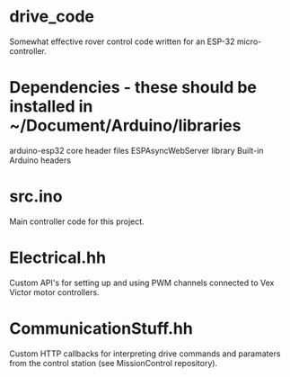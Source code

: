 # drive_code
Somewhat effective rover control code written for an ESP-32 micro-controller.

# Dependencies - these should be installed in ~/Document/Arduino/libraries
arduino-esp32 core header files
ESPAsyncWebServer library
Built-in Arduino headers

# src.ino
Main controller code for this project.

# Electrical.hh
Custom API's for setting up and using PWM channels connected to Vex Victor motor controllers.

# CommunicationStuff.hh
Custom HTTP callbacks for interpreting drive commands and paramaters from the control station (see MissionControl repository).

